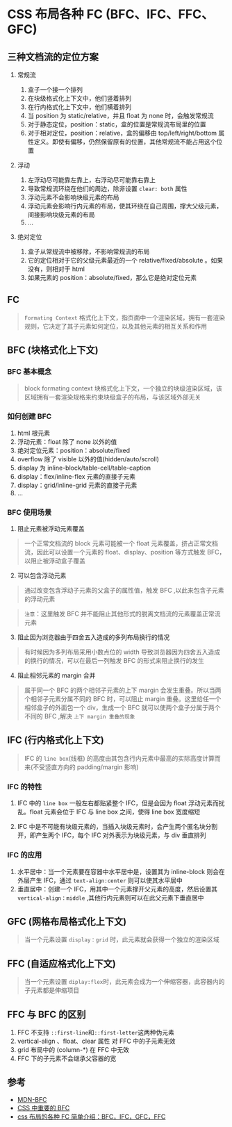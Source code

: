 # CSS 布局各种 FC (BFC、IFC、FFC、GFC)

## 三种文档流的定位方案

1. 常规流

   1. 盒子一个接一个排列
   2. 在块级格式化上下文中，他们竖着排列
   3. 在行内格式化上下文中，他们横着排列
   4. 当 position 为 static/relative，并且 float 为 none 时，会触发常规流
   5. 对于静态定位，position：static，盒的位置是常规流布局里的位置
   6. 对于相对定位，position：relative，盒的偏移由 top/left/right/bottom 属性定义。即使有偏移，仍然保留原有的位置，其他常规流不能占用这个位置

2. 浮动

   1. 左浮动尽可能靠左靠上，右浮动尽可能靠右靠上
   2. 导致常规流环绕在他们的周边，除非设置 `clear: both` 属性
   3. 浮动元素不会影响块级元素的布局
   4. 浮动元素会影响行内元素的布局，使其环绕在自己周围，撑大父级元素，间接影响块级元素的布局
   5. ...

3. 绝对定位

   1. 盒子从常规流中被移除，不影响常规流的布局
   2. 它的定位相对于它的父级元素最近的一个 relative/fixed/absolute 。如果没有，则相对于 html
   3. 如果元素的 position：absolute/fixed，那么它是绝对定位元素

## FC

> `Formating Context` 格式化上下文，指页面中一个渲染区域，拥有一套渲染规则，它决定了其子元素如何定位，以及其他元素的相互关系和作用

## BFC (块格式化上下文)

### BFC 基本概念

> block formating context 块格式化上下文，一个独立的块级渲染区域，该区域拥有一套渲染规格来约束块级盒子的布局，与该区域外部无关

### 如何创建 BFC

1. html 根元素
2. 浮动元素：float 除了 none 以外的值
3. 绝对定位元素：position：absolute/fixed
4. overflow 除了 visible 以外的值(hidden/auto/scroll)
5. display 为 inline-block/table-cell/table-caption
6. display：flex/inline-flex 元素的直接子元素
7. display：grid/inline-grid 元素的直接子元素
8. ...

### BFC 使用场景

1. 阻止元素被浮动元素覆盖

> 一个正常文档流的 block 元素可能被一个 float 元素覆盖，挤占正常文档流，因此可以设置一个元素的 float、display、position 等方式触发 BFC，以阻止被浮动盒子覆盖

2. 可以包含浮动元素

> 通过改变包含浮动子元素的父盒子的属性值，触发 BFC ,以此来包含子元素的浮动元素

> `注意`：这里触发 BFC 并不能阻止其他形式的脱离文档流的元素覆盖正常流元素

3. 阻止因为浏览器由于四舍五入造成的多列布局换行的情况

> 有时候因为多列布局采用小数点位的 width 导致浏览器因为四舍五入造成的换行的情况，可以在最后一列触发 BFC 的形式来阻止换行的发生

4. 阻止相邻元素的 margin 合并

> 属于同一个 BFC 的两个相邻子元素的上下 margin 会发生重叠。所以当两个相邻子元素分属不同的 BFC 时，可以阻止 margin 重叠。这里给任一个相邻盒子的外面包一个 div，生成一个 BFC 就可以使两个盒子分属于两个不同的 BFC ,解决 `上下 margin 重叠的现象`

## IFC (行内格式化上下文)

> IFC 的 `line box`(线框) 的高度由其包含行内元素中最高的实际高度计算而来(不受竖直方向的 padding/margin 影响)

### IFC 的特性

1. IFC 中的 `line box` 一般左右都贴紧整个 IFC，但是会因为 float 浮动元素而扰乱。float 元素会位于 IFC 与 line box 之间，使得 line box 宽度缩短

2. IFC 中是不可能有块级元素的，当插入块级元素时，会产生两个匿名块分割开，即产生两个 IFC，每个 IFC 对外表示为块级元素，与 div 垂直排列

### IFC 的应用

1. 水平居中：当一个元素要在容器中水平居中是，设置其为 inline-block 则会在外层产生 IFC，通过 `text-align:center` 则可以使其水平居中
2. 垂直居中：创建一个 IFC，用其中一个元素撑开父元素的高度，然后设置其 `vertical-align：middle` ,其他行内元素则可以在此父元素下垂直居中

## GFC (网格布局格式化上下文)

> 当一个元素设置 `display：grid` 时，此元素就会获得一个独立的渲染区域

## FFC (自适应格式化上下文)

> 当一个元素设置 `diplay:flex`时，此元素会成为一个伸缩容器，此容器内的子元素都是伸缩项目

## FFC 与 BFC 的区别

1. FFC 不支持 `::first-line`和`::first-letter`这两种伪元素
2. vertical-align 、float、clear 属性 对 FFC 中的子元素无效
3. grid 布局中的 (column-\*) 在 FFC 中无效
4. FFC 下的子元素不会继承父容器的宽

## 参考

- [MDN-BFC](https://developer.mozilla.org/zh-CN/docs/Web/Guide/CSS/Block_formatting_context)
- [CSS 中重要的 BFC](https://segmentfault.com/a/1190000013023485)
- [css 布局的各种 FC 简单介绍：BFC，IFC，GFC，FFC](https://segmentfault.com/a/1190000014886753)
